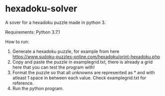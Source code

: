# hexadoku-solver

A sover for a hexadoku puzzle made in python 3.

Requirements:
Python 3.7.1

How to run:

1. Generate a hexadoku puzzle, for example from here https://www.sudoku-puzzles-online.com/hexadoku/print-hexadoku.php
2. Copy and paste the puzzle in examplegrid.txt, there is already a grid here that you can test the program with!
3. Format the puzzle so that all unknowns are represented as \* and with atleast 1 space in between each value. Check examplegrid.txt for reference.
4. Run the python program.
